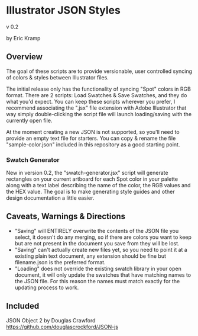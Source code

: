 # Illustrator JSON Styles

v 0.2

by Eric Kramp

## Overview

The goal of these scripts are to provide versionable, user controlled syncing of colors & styles between Illustrator files. 

The initial release only has the functionality of syncing "Spot" colors in RGB format. There are 2 scripts: Load Swatches & Save Swatches, and they do what you'd expect. You can keep these scripts wherever you prefer, I recommend associating the ".jsx" file extension with Adobe Illustrator that way simply double-clicking the script file will launch loading/saving with the currently open file.

At the moment creating a new JSON is not supported, so you'll need to provide an empty text file for starters. You can copy & rename the file "sample-color.json" included in this repository as a good starting point.

### Swatch Generator

New in version 0.2, the "swatch-generator.jsx" script will generate rectangles on your current artboard for each Spot color in your palette along with a text label describing the name of the color, the RGB values and the HEX value. The goal is to make generating style guides and other design documentation a little easier.

## Caveats, Warnings & Directions

- "Saving" will ENTIRELY overwrite the contents of the JSON file you select, it doesn't do any merging, so if there are colors you want to keep but are not present in the document you save from they will be lost. 
- "Saving" can't actually create new files yet, so you need to point it at a existing plain text document, any extension should be fine but filename.json is the preferred format.
- "Loading" does not override the existing swatch library in your open document, it will only update the swatches that have matching names to the JSON file. For this reason the names must match exactly for the updating process to work.

## Included

JSON Object 2 by Douglas Crawford
https://github.com/douglascrockford/JSON-js
